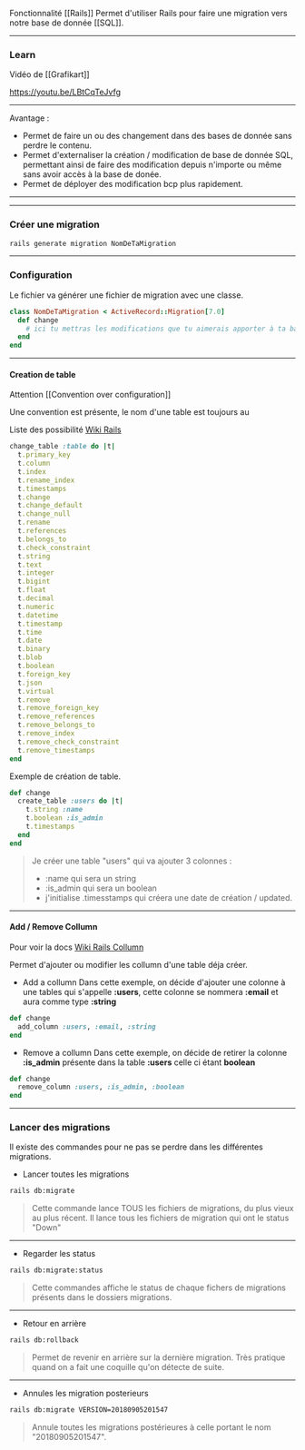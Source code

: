 Fonctionnalité [[Rails]]
Permet d'utiliser Rails pour faire une migration vers notre base de donnée [[SQL]]. 

-----
### Learn

Vidéo de [[Grafikart]]

https://youtu.be/LBtCqTeJvfg

-------

Avantage : 

- Permet de faire un ou des changement dans des bases de donnée sans perdre le contenu.
- Permet d'externaliser la création / modification de base de donnée SQL, permettant ainsi de faire des modification depuis n'importe ou même sans avoir accès à la base de donée. 
- Permet de déployer des modification bcp plus rapidement.

----- 

--- 

### Créer une migration 


```bash
rails generate migration NomDeTaMigration
```


---

### Configuration


Le fichier va générer une fichier de migration avec une classe.

```ruby
class NomDeTaMigration < ActiveRecord::Migration[7.0]
  def change
    # ici tu mettras les modifications que tu aimerais apporter à ta base de données
  end
end
```

---
#### Creation de table
Attention [[Convention over configuration]]

Une convention est présente, le nom d'une table est toujours au 

Liste des possibilité 
[Wiki Rails](https://api.rubyonrails.org/classes/ActiveRecord/ConnectionAdapters/Table.html)

```ruby
change_table :table do |t|
  t.primary_key
  t.column
  t.index
  t.rename_index
  t.timestamps
  t.change
  t.change_default
  t.change_null
  t.rename
  t.references
  t.belongs_to
  t.check_constraint
  t.string
  t.text
  t.integer
  t.bigint
  t.float
  t.decimal
  t.numeric
  t.datetime
  t.timestamp
  t.time
  t.date
  t.binary
  t.blob
  t.boolean
  t.foreign_key
  t.json
  t.virtual
  t.remove
  t.remove_foreign_key
  t.remove_references
  t.remove_belongs_to
  t.remove_index
  t.remove_check_constraint
  t.remove_timestamps
end
```

Exemple de création de table. 

```ruby
def change
  create_table :users do |t|
    t.string :name
    t.boolean :is_admin
    t.timestamps
  end
end
```

> Je créer une table "users" qui va ajouter 3 colonnes : 
> - :name qui sera un string
> - :is_admin qui sera un boolean
> - j'initialise .timesstamps qui créera une date de création / updated.


---


#### Add / Remove Collumn

Pour voir la docs [Wiki Rails Collumn](https://api.rubyonrails.org/classes/ActiveRecord/ConnectionAdapters/SchemaStatements.html#method-i-add_column)

Permet d'ajouter ou modifier les collumn d'une table déja créer. 

- Add a collumn
Dans cette exemple, on décide d'ajouter une colonne à une tables qui s'appelle **:users**,  cette colonne se nommera **:email** et aura comme type **:string**

```ruby
def change
  add_column :users, :email, :string
end
```


- Remove a collumn 
Dans cette exemple, on décide de retirer la colonne **:is_admin** présente dans la table **:users** celle ci étant **boolean**
```ruby
def change
  remove_column :users, :is_admin, :boolean
end
```

--- 

### Lancer des migrations

Il existe des commandes pour ne pas se perdre dans les différentes migrations. 

- Lancer toutes les migrations
```bash
rails db:migrate
```

>Cette commande lance TOUS les fichiers de migrations, du plus vieux au plus récent. 
  Il lance tous les fichiers de migration qui ont le status "Down"

---

- Regarder les status
```bash
rails db:migrate:status
```

> Cette commandes affiche le status de chaque fichers de migrations présents dans le dossiers migrations.

---
- Retour en arrière
```bash
rails db:rollback
```

 >Permet de revenir en arrière sur la dernière migration. Très pratique quand on a fait une coquille qu'on détecte de suite.
 
 ---
 - Annules les migration posterieurs
```bash
rails db:migrate VERSION=20180905201547
```

> Annule toutes les migrations postérieures à celle portant le nom "20180905201547".

